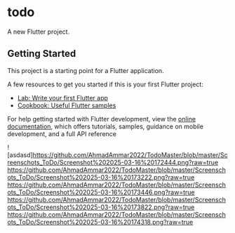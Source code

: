 # todo

A new Flutter project.

## Getting Started

This project is a starting point for a Flutter application.

A few resources to get you started if this is your first Flutter project:

- [Lab: Write your first Flutter app](https://docs.flutter.dev/get-started/codelab)
- [Cookbook: Useful Flutter samples](https://docs.flutter.dev/cookbook)

For help getting started with Flutter development, view the
[online documentation](https://docs.flutter.dev/), which offers tutorials,
samples, guidance on mobile development, and a full API reference


![asdasd]https://github.com/AhmadAmmar2022/TodoMaster/blob/master/Screenschots_ToDo/Screenshot%202025-03-16%20172444.png?raw=true
https://github.com/AhmadAmmar2022/TodoMaster/blob/master/Screenschots_ToDo/Screenshot%202025-03-16%20173222.png?raw=true
https://github.com/AhmadAmmar2022/TodoMaster/blob/master/Screenschots_ToDo/Screenshot%202025-03-16%20173446.png?raw=true
https://github.com/AhmadAmmar2022/TodoMaster/blob/master/Screenschots_ToDo/Screenshot%202025-03-16%20173822.png?raw=true
https://github.com/AhmadAmmar2022/TodoMaster/blob/master/Screenschots_ToDo/Screenshot%202025-03-16%20174318.png?raw=true





